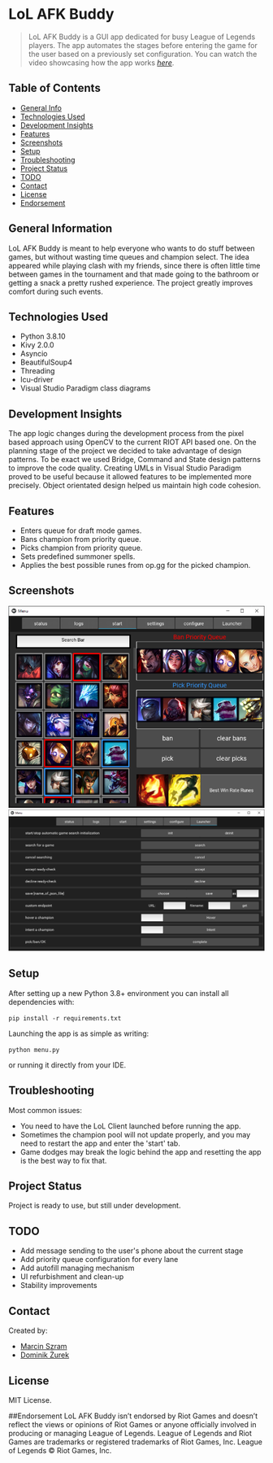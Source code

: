 # LoL AFK Buddy
> LoL AFK Buddy is a GUI app dedicated for busy League of Legends players. 
> The app automates the stages before entering the game for the user based on a previously set configuration.
> You can watch the video showcasing how the app works [_here_](https://www.youtube.com/watch?v=WbHshdGfsWc).

## Table of Contents
* [General Info](#general-information)
* [Technologies Used](#technologies-used)
* [Development Insights](#development-insights)
* [Features](#features)
* [Screenshots](#screenshots)
* [Setup](#setup)
* [Troubleshooting](#troubleshooting)
* [Project Status](#project-status)
* [TODO](#todo)
* [Contact](#contact)
* [License](#license)
* [Endorsement](#endorsement)


## General Information
LoL AFK Buddy is meant to help everyone who wants to do stuff between games, but without wasting time queues and 
champion select. The idea appeared while playing clash with my friends, since there is often little time between games 
in the tournament and that made going to the  bathroom or getting a snack a pretty rushed experience. The project
greatly improves comfort during such events. 

## Technologies Used
- Python 3.8.10
- Kivy 2.0.0
- Asyncio
- BeautifulSoup4
- Threading
- lcu-driver
- Visual Studio Paradigm class diagrams

## Development Insights
The app logic changes during the development process from the pixel based approach using OpenCV to the current
RIOT API based one. On the planning stage of the project we decided to take advantage of design patterns. To be exact
we used Bridge, Command and State design patterns to improve the code quality. Creating UMLs in Visual Studio Paradigm
proved to be useful because it allowed features to be implemented more precisely. Object orientated design helped us
maintain high code cohesion.

## Features
- Enters queue for draft mode games.
- Bans champion from priority queue.
- Picks champion from priority queue.
- Sets predefined summoner spells.
- Applies the best possible runes from op.gg for the picked champion.

## Screenshots
![Start Tab View](./img/readme/start_tab_view.png)
![Launcher Tab View](./img/readme/launcher_tab_view.png)




## Setup
After setting up a new Python 3.8+ environment you can install all dependencies with:

`pip install -r requirements.txt`

Launching the app is as simple as writing:

`python menu.py`

or running it directly from your IDE.

## Troubleshooting
Most common issues:
- You need to have the LoL Client launched before running the app.
- Sometimes the champion pool will not update properly, and you may need to restart the app and enter the 'start' tab.
- Game dodges may break the logic behind the app and resetting the app is the best way to fix that.

## Project Status
Project is ready to use, but still under development.


## TODO
- Add message sending to the user's phone about the current stage
- Add priority queue configuration for every lane
- Add autofill managing mechanism
- UI refurbishment and clean-up
- Stability improvements

## Contact
Created by:
* [Marcin Szram](https://github.com/llwafelll)
* [Dominik Żurek](https://github.com/dominik-air)

## License
MIT License.

##Endorsement
LoL AFK Buddy isn’t endorsed by Riot Games and doesn’t reflect the views or opinions of Riot Games or anyone officially 
involved in producing or managing League of Legends. League of Legends and Riot Games are trademarks or registered 
trademarks of Riot Games, Inc. League of Legends © Riot Games, Inc.

